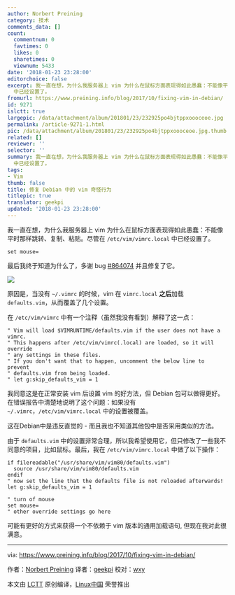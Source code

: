 ```yaml
---
author: Norbert Preining
category: 技术
comments_data: []
count:
  commentnum: 0
  favtimes: 0
  likes: 0
  sharetimes: 0
  viewnum: 5433
date: '2018-01-23 23:28:00'
editorchoice: false
excerpt: 我一直在想，为什么我服务器上 vim 为什么在鼠标方面表现得如此愚蠢：不能像平时那样跳转、复制、粘贴。尽管在 /etc/vim/vimrc.local
  中已经设置了。
fromurl: https://www.preining.info/blog/2017/10/fixing-vim-in-debian/
id: 9271
islctt: true
largepic: /data/attachment/album/201801/23/232925po4bjtppxoooceoe.jpg
permalink: /article-9271-1.html
pic: /data/attachment/album/201801/23/232925po4bjtppxoooceoe.jpg.thumb.jpg
related: []
reviewer: ''
selector: ''
summary: 我一直在想，为什么我服务器上 vim 为什么在鼠标方面表现得如此愚蠢：不能像平时那样跳转、复制、粘贴。尽管在 /etc/vim/vimrc.local
  中已经设置了。
tags:
- Vim
thumb: false
title: 修复 Debian 中的 vim 奇怪行为
titlepic: true
translator: geekpi
updated: '2018-01-23 23:28:00'
---
```


我一直在想，为什么我服务器上 vim 为什么在鼠标方面表现得如此愚蠢：不能像平时那样跳转、复制、粘贴。尽管在 `/etc/vim/vimrc.local` 中已经设置了。



```
set mouse=

```

最后我终于知道为什么了，多谢 bug [#864074](https://bugs.debian.org/cgi-bin/bugreport.cgi?bug=864074) 并且修复了它。


![](/data/attachment/album/201801/23/232925po4bjtppxoooceoe.jpg)


原因是，当没有 `~/.vimrc` 的时候，vim 在 `vimrc.local` **之后**加载 `defaults.vim`，从而覆盖了几个设置。


在 `/etc/vim/vimrc` 中有一个注释（虽然我没有看到）解释了这一点：



```
" Vim will load $VIMRUNTIME/defaults.vim if the user does not have a vimrc.
" This happens after /etc/vim/vimrc(.local) are loaded, so it will override
" any settings in these files.
" If you don't want that to happen, uncomment the below line to prevent
" defaults.vim from being loaded.
" let g:skip_defaults_vim = 1

```

我同意这是在正常安装 vim 后设置 vim 的好方法，但 Debian 包可以做得更好。在错误报告中清楚地说明了这个问题：如果没有 `~/.vimrc`，`/etc/vim/vimrc.local` 中的设置被覆盖。


这在Debian中是违反直觉的 - 而且我也不知道其他包中是否采用类似的方法。


由于 `defaults.vim` 中的设置非常合理，所以我希望使用它，但只修改了一些我不同意的项目，比如鼠标。最后，我在 `/etc/vim/vimrc.local` 中做了以下操作：



```
if filereadable("/usr/share/vim/vim80/defaults.vim")
  source /usr/share/vim/vim80/defaults.vim
endif
" now set the line that the defaults file is not reloaded afterwards!
let g:skip_defaults_vim = 1

" turn of mouse
set mouse=
" other override settings go here

```

可能有更好的方式来获得一个不依赖于 vim 版本的通用加载语句, 但现在我对此很满意。




---


via: <https://www.preining.info/blog/2017/10/fixing-vim-in-debian/>


作者：[Norbert Preining](https://www.preining.info/blog/author/norbert/) 译者：[geekpi](https://github.com/geekpi) 校对：[wxy](https://github.com/wxy)


本文由 [LCTT](https://github.com/LCTT/TranslateProject) 原创编译，[Linux中国](https://linux.cn/) 荣誉推出